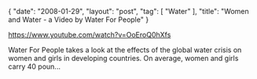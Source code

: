 {
   "date": "2008-01-29",
   "layout": "post",
   "tag": [
      "Water"
   ],
   "title": "Women and Water - a Video by Water For People"
}

https://www.youtube.com/watch?v=OoEroQ0hXfs  

Water For People takes a look at the effects of the global water crisis on women and girls in developing countries. On average, women and girls carry 40 poun...